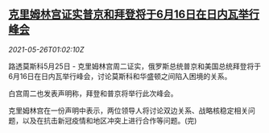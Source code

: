 <!--1621992662000-->
[克里姆林宫证实普京和拜登将于6月16日在日内瓦举行峰会](https://cn.reuters.com/article/biden-putin-summit-0525-tues-idCNKCS2D702K)
------

<div><i>2021-05-26T01:02:10Z</i></div><p>路透莫斯科5月25日 - 克里姆林宫周二证实，俄罗斯总统普京和美国总统拜登将于6月16日在日内瓦举行峰会，讨论莫斯科和华盛顿之间陷入困境的关系。</p><p>白宫周二也发表声明称，拜登和普京将举行此次峰会。</p><p>克里姆林宫在一份声明中表示，两位领导人将讨论双边关系、战略核稳定相关问题，以及在抗击新冠疫情和地区冲突上进行合作等问题。(完)</p>
